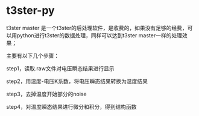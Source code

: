 # t3ster-py

t3ster master 是一个t3ster的后处理软件，是收费的，如果没有足够的经费，可以用python进行t3ster的数据处理，同样可以达到t3ster master一样的处理效果；

主要有以下几个步骤：

step1，读取.raw文件对电压瞬态结果进行显示 

step2，用温度-电压K系数，将电压瞬态结果转换为温度结果 

step3，去掉温度开始部分的noise 

step4，对温度瞬态结果进行微分和积分，得到结构函数 

